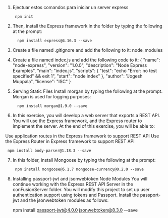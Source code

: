 1. Ejectuar estos comandos para iniciar un server express

        npm init
2. Then, install the Express framework in the folder by typing the following at the prompt:
   
         npm install express@4.16.3 --save

3. Create a file named .gitignore and add the following to it: node_modules
4. Create a file named index.js and add the following code to it:
   {
   "name": "node-express",
   "version": "1.0.0",
   "description": "Node Express Examples",
   "main": "index.js",
   "scripts": {
   "test": "echo \"Error: no test specified\" && exit 1",
   "start": "node index"
   },
   "author": "Jogesh Muppala",
   "license": "ISC"
   }

5. Serving Static Files
Install morgan by typing the following at the prompt. Morgan is used for logging purposes:

         npm install morgan@1.9.0 --save

6. In this exercise, you will develop a web server that exports a REST API. You will use the Express framework, and the Express router to implement the server. At the end of this exercise, you will be able to:

Use application routes in the Express framework to support REST API
Use the Express Router in Express framework to support REST API

     npm install body-parser@1.18.3 --save


7. In this folder, install Mongoose by typing the following at the prompt:
   
        npm install mongoose@5.1.7 mongoose-currency@0.2.0 --save

8. Installing passport-jwt and jsonwebtoken Node Modules
You will continue working with the Express REST API Server in the conFusionServer folder. You will modify this project to set up user authentication support using tokens and Passport.
Install the passport-jwt and the jsonwebtoken modules as follows:

      npm install passport-jwt@4.0.0 jsonwebtoken@8.3.0 --save